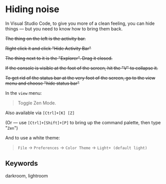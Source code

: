 ﻿# Hiding noise

In Visual Studio Code, to give you more of a clean feeling, you can hide things &mdash; but you need to know how to bring them back.

<strike>
The thing on the left is the activity bar.

Right click it and click "Hide Activity Bar"

The thing next to it is the "Explorer". Drag it closed.

If the console is visible at the foot of the screen, hit the "V" to collapse it.

To get rid of the status bar at the very foot of the screen, go to the view menu and choose "hide status bar"
</strike>

In the `view` menu:

> Toggle Zen Mode.

Also available via `[Ctrl]+[K] [Z]`

(Or &mdash; use `[Ctrl]+[Shift]+[P]` to bring up the command palette, then type "`Zen`")

And to use a white theme:

> `File` &rarr; `Preferences` &rarr; `Color Theme` &rarr; `Light+ (default light)`

## Keywords

darkroom, lightroom
